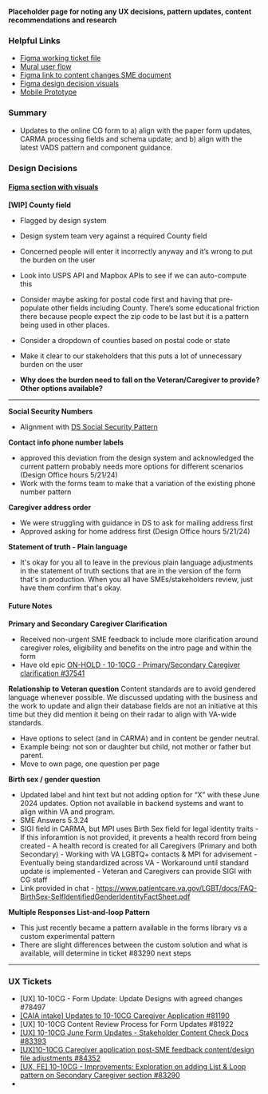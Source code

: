 **Placeholder page for noting any UX decisions, pattern updates, content recommendations and research**

### Helpful Links
- [Figma working ticket file](https://www.figma.com/file/TxXD5bGUOhbHHWLb85GPjK/10-10CG?type=design&node-id=376-15166&mode=design&t=Mr2muMTvCsSXtxmr-0)
- [Mural user flow](https://app.mural.co/t/departmentofveteransaffairs9999/m/departmentofveteransaffairs9999/1711491442696/6c33e417dbfd2cb893452606262192fcb79a579b?sender=uadf1ed7fe7c76f0914967329)
- [Figma link to content changes SME document](https://www.figma.com/design/TxXD5bGUOhbHHWLb85GPjK/10-10CG?node-id=1214-25163&t=U4D0aixhCfiTe1Ht-0)
- [Figma design decision visuals](https://www.figma.com/design/TxXD5bGUOhbHHWLb85GPjK/10-10CG?node-id=1069-27287&t=y1s0pUO3YbfvRdDQ-4)
- [Mobile Prototype](https://www.figma.com/proto/TxXD5bGUOhbHHWLb85GPjK/10-10CG?node-id=1492-24291&t=y1s0pUO3YbfvRdDQ-0&scaling=scale-down&page-id=376%3A15166&starting-point-node-id=1492%3A24291&prev-org-id=external-teams)

### Summary
- Updates to the online CG form to a) align with the paper form updates, CARMA processing fields and schema update; and b) align with the latest VADS pattern and component guidance.


### Design Decisions

#### [Figma section with visuals](https://www.figma.com/design/TxXD5bGUOhbHHWLb85GPjK/10-10CG?node-id=1069-27287&t=U4D0aixhCfiTe1Ht-4)

**[WIP] County field**
- Flagged by design system
- Design system team very against a required County field
- Concerned people will enter it incorrectly anyway and it’s wrong to put the burden on the user
- Look into USPS API and Mapbox APIs to see if we can auto-compute this
- Consider maybe asking for postal code first and having that pre-populate other fields including County. There’s some educational friction there because people expect the zip code to be last but it is a pattern being used in other places.
- Consider a dropdown of counties based on postal code or state
- Make it clear to our stakeholders that this puts a lot of unnecessary burden on the user

- **Why does the burden need to fall on the Veteran/Caregiver to provide? Other options available?**



---


**Social Security Numbers**
- Alignment with [DS Social Security Pattern](https://design.va.gov/patterns/ask-users-for/social-security-number)

**Contact info phone number labels**
- approved this deviation from the design system and acknowledged the current pattern probably needs more options for different scenarios (Design Office hours 5/21/24)
- Work with the forms team to make that a variation of the existing phone number pattern

**Caregiver address order**
- We were struggling with guidance in DS to ask for mailing address first
- Approved asking for home address first (Design Office hours 5/21/24)

**Statement of truth - Plain language**
- It's okay for you all to leave in the previous plain language adjustments in the statement of truth sections that are in the version of the form that's in production. When you all have SMEs/stakeholders review, just have them confirm that's okay.



#### Future Notes

**Primary and Secondary Caregiver Clarification**
- Received non-urgent SME feedback to include more clarification around caregiver roles, eligibility and benefits on the intro page and within the form
- Have old epic [ON-HOLD - 10-10CG - Primary/Secondary Caregiver clarification #37541]()


**Relationship to Veteran question**
Content standards are to avoid gendered language whenever possible. We discussed updating with the business and the work to update and align their database fields are not an initiative at this time but they did mention it being on their radar to align with VA-wide standards.

- Have options to select (and in CARMA) and in content be gender neutral.
- Example being: not son or daughter but child, not mother or father but parent.
- Move to own page, one question per page



**Birth sex / gender question**

- Updated label and hint text but not adding option for “X” with these June 2024 updates. Option not available in backend systems and want to align within VA and program.
- SME Answers 5.3.24
- SIGI field in CARMA, but MPI uses Birth Sex field for legal identity traits - If this inforamtion is not provided, it prevents a health record from being created - A health record is created for all Caregivers (Primary and both Secondary) - Working with VA LGBTQ+ contacts & MPI for advisement - Eventually being standardized across VA - Workaround until standard update is implemented - Veteran and Caregivers can provide SIGI with CG staff
- Link provided in chat - https://www.patientcare.va.gov/LGBT/docs/FAQ-BirthSex-SelfIdentifiedGenderIdentityFactSheet.pdf

**Multiple Responses List-and-loop Pattern**

- This just recently became a pattern available in the forms library vs a custom experimental pattern
- There are slight differences between the custom solution and what is available, will determine in ticket #83290 next steps



------


### UX Tickets
- [UX] 10-10CG - Form Update: Update Designs with agreed changes #78497
- [[CAIA intake] Updates to 10-10CG Caregiver Application #81190](https://github.com/department-of-veterans-affairs/va.gov-team/issues/81190)
- [UX] 10-10CG Content Review Process for Form Updates #81922
- [[UX] 10-10CG June Form Updates - Stakeholder Content Check Docs #83393](https://github.com/department-of-veterans-affairs/va.gov-team/issues/83393)
- [[UX]10-10CG Caregiver application post-SME feedback content/design file adjustments #84352](https://github.com/department-of-veterans-affairs/va.gov-team/issues/84352)
- [[UX, FE] 10-10CG - Improvements: Exploration on adding List & Loop pattern on Secondary Caregiver section #83290](https://github.com/department-of-veterans-affairs/va.gov-team/issues/83290)
- 
